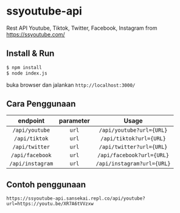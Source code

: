 # ssyoutube-api
Rest API Youtube, Tiktok, Twitter, Facebook, Instagram from https://ssyoutube.com/

## Install & Run
```bash
$ npm install
$ node index.js
```
buka browser dan jalankan ```http://localhost:3000/```

## Cara Penggunaan 
| endpoint | parameter | Usage |
| :---: | :---: | :---: |
| `/api/youtube` | `url` | `/api/youtube?url={URL}` |
| `/api/tiktok` | `url` | `/api/tiktok?url={URL}` |
| `/api/twitter` | `url` | `/api/twitter?url={URL}` |
| `/api/facebook` | `url` | `/api/facebook?url={URL}` |
| `/api/instagram` | `url` | `/api/instagram?url={URL}` |

## Contoh penggunaan
```
https://ssyoutube-api.sansekai.repl.co/api/youtube?url=https://youtu.be/XR7A6tVVzxw
```
